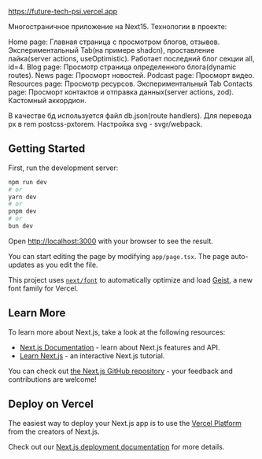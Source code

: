 https://future-tech-psi.vercel.app

Многостраничное приложение на Next15. Технологии в проекте:

Home page: Главная страница с просмотром блогов, отзывов. Экспериментальный Tab(на примере shadcn), проставление лайка(server actions, useOptimistic). Работает последний блог секции all, id=4.
Blog page: Просмотр страница определенного блога(dynamic routes).
News page: Просморт новостей.
Podcast page: Просморт видео.
Resources page: Просмотр ресурсов. Экспериментальный Tab
Contacts page: Просморт контактов и отправка данных(server actions, zod). Кастомный аккордион.

В качестве бд используется файл db.json(route handlers). Для перевода px в rem postcss-pxtorem. Настройка svg - svgr/webpack.

## Getting Started

First, run the development server:

```bash
npm run dev
# or
yarn dev
# or
pnpm dev
# or
bun dev
```

Open [http://localhost:3000](http://localhost:3000) with your browser to see the result.

You can start editing the page by modifying `app/page.tsx`. The page auto-updates as you edit the file.

This project uses [`next/font`](https://nextjs.org/docs/app/building-your-application/optimizing/fonts) to automatically optimize and load [Geist](https://vercel.com/font), a new font family for Vercel.

## Learn More

To learn more about Next.js, take a look at the following resources:

- [Next.js Documentation](https://nextjs.org/docs) - learn about Next.js features and API.
- [Learn Next.js](https://nextjs.org/learn) - an interactive Next.js tutorial.

You can check out [the Next.js GitHub repository](https://github.com/vercel/next.js) - your feedback and contributions are welcome!

## Deploy on Vercel

The easiest way to deploy your Next.js app is to use the [Vercel Platform](https://vercel.com/new?utm_medium=default-template&filter=next.js&utm_source=create-next-app&utm_campaign=create-next-app-readme) from the creators of Next.js.

Check out our [Next.js deployment documentation](https://nextjs.org/docs/app/building-your-application/deploying) for more details.
